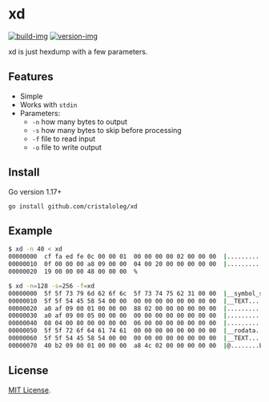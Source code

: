 # xd

[![build-img]][build-url]
[![version-img]][version-url]

xd is just hexdump with a few parameters.

## Features

* Simple
* Works with `stdin`
* Parameters:
  * `-n` how many bytes to output 
  * `-s` how many bytes to skip before processing
  * `-f` file to read input
  * `-o` file to write output

## Install

Go version 1.17+

```
go install github.com/cristaloleg/xd
```

## Example

```sh
$ xd -n 40 < xd
00000000  cf fa ed fe 0c 00 00 01  00 00 00 00 02 00 00 00  |................|
00000010  0f 00 00 00 a8 09 00 00  04 00 20 00 00 00 00 00  |.......... .....|
00000020  19 00 00 00 48 00 00 00  % 

$ xd -n=128 -s=256 -f=xd
00000000  5f 5f 73 79 6d 62 6f 6c  5f 73 74 75 62 31 00 00  |__symbol_stub1..|
00000010  5f 5f 54 45 58 54 00 00  00 00 00 00 00 00 00 00  |__TEXT..........|
00000020  a0 af 09 00 01 00 00 00  88 02 00 00 00 00 00 00  |................|
00000030  a0 af 09 00 05 00 00 00  00 00 00 00 00 00 00 00  |................|
00000040  08 04 00 80 00 00 00 00  06 00 00 00 00 00 00 00  |................|
00000050  5f 5f 72 6f 64 61 74 61  00 00 00 00 00 00 00 00  |__rodata........|
00000060  5f 5f 54 45 58 54 00 00  00 00 00 00 00 00 00 00  |__TEXT..........|
00000070  40 b2 09 00 01 00 00 00  a8 4c 02 00 00 00 00 00  |@........L......|
```

## License

[MIT License](LICENSE).

[build-img]: https://github.com/cristaloleg/xd/workflows/build/badge.svg
[build-url]: https://github.com/cristaloleg/xd/actions
[version-img]: https://img.shields.io/github/v/release/cristaloleg/xd
[version-url]: https://github.com/cristaloleg/xd/releases
